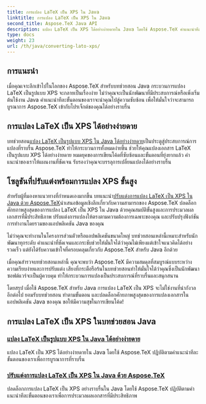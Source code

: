 ```yaml
---
title: การแปลง LaTeX เป็น XPS ใน Java
linktitle: การแปลง LaTeX เป็น XPS ใน Java
second_title: Aspose.TeX Java API
description: แปลง LaTeX เป็น XPS ได้อย่างง่ายดายใน Java โดยใช้ Aspose.TeX คำแนะนำทีละขั้นตอนเพื่อการบูรณาการที่ราบรื่นและการประมวลผลเอกสารที่มีประสิทธิภาพ
type: docs
weight: 23
url: /th/java/converting-lato-xps/
---
```

## การแนะนำ

เมื่อคุณเจาะลึกเข้าไปในโลกของ Aspose.TeX สำหรับบทช่วยสอน Java กระบวนการแปลง LaTeX เป็นรูปแบบ XPS จะกลายเป็นเรื่องง่าย ไม่ว่าคุณจะเป็นนักพัฒนาที่มีประสบการณ์หรือเพิ่งเริ่มต้นใช้งาน Java คำแนะนำทีละขั้นตอนของเราจะนำคุณไปสู่ความซับซ้อน เพื่อให้มั่นใจว่าจะสามารถบูรณาการ Aspose.TeX เข้ากับโปรเจ็กต์ของคุณได้อย่างราบรื่น

## การแปลง LaTeX เป็น XPS ได้อย่างง่ายดาย
 บทช่วยสอน[แปลง LaTeX เป็นรูปแบบ XPS ใน Java ได้อย่างง่ายดาย](./simple-xps-conversion/)เป็นประตูสู่ประสบการณ์การแปลงที่ราบรื่น Aspose.TeX ทำให้กระบวนการทั้งหมดง่ายขึ้น ช่วยให้คุณแปลงเอกสาร LaTeX เป็นรูปแบบ XPS ได้อย่างง่ายดาย หมดยุคของการเขียนโค้ดที่ซับซ้อนและขั้นตอนที่ยุ่งยากแล้ว คำแนะนำของเราให้แผนงานที่ชัดเจน รับรองว่าคุณจะบรรลุการเปลี่ยนแปลงได้อย่างราบรื่น

## โซลูชันที่ปรับแต่งพร้อมการแปลง XPS ขั้นสูง
 สำหรับผู้ที่มองหาแนวทางที่กำหนดเองมากขึ้น บทแนะนำ[ปรับแต่งการแปลง LaTeX เป็น XPS ใน Java ด้วย Aspose.TeX](./advanced-xps-conversion/)นำเสนอข้อมูลเชิงลึกเกี่ยวกับความสามารถของ Aspose.TeX ปลดล็อกศักยภาพสูงสุดของการแปลง LaTeX เป็น XPS ใน Java ด้วยคุณสมบัติขั้นสูงและการประมวลผลเอกสารที่มีประสิทธิภาพ ปรับแต่งการแปลงให้ตรงตามความต้องการเฉพาะของคุณ และปรับปรุงฟังก์ชันการทำงานโดยรวมของแอปพลิเคชัน Java ของคุณ

ไม่ว่าคุณจะทำงานในโครงการส่วนตัวหรือแอปพลิเคชันขนาดใหญ่ บทช่วยสอนเหล่านี้เหมาะสำหรับนักพัฒนาทุกระดับ คำแนะนำที่ชัดเจนและกระชับช่วยให้มั่นใจได้ว่าคุณไม่เพียงแต่เข้าใจแนวคิดได้อย่างรวดเร็ว แต่ยังได้รับความเข้าใจที่ครอบคลุมเกี่ยวกับ Aspose.TeX สำหรับ Java อีกด้วย

เมื่อคุณสำรวจบทช่วยสอนเหล่านี้ คุณจะพบว่า Aspose.TeX มีความสมดุลที่สมบูรณ์แบบระหว่างความเรียบง่ายและการปรับแต่ง เสียงที่กระตือรือร้นในบทช่วยสอนทำให้มั่นใจได้ว่าคุณซึ่งเป็นนักพัฒนาซอฟต์แวร์จะเป็นผู้ควบคุม ทำให้กระบวนการแปลงเป็นประสบการณ์ที่ราบรื่นและสนุกสนาน

โดยสรุป เมื่อใช้ Aspose.TeX สำหรับ Java การแปลง LaTeX เป็น XPS จะไม่ใช่งานที่น่ากังวลอีกต่อไป ยอมรับบทช่วยสอน ทำตามขั้นตอน และปลดล็อกศักยภาพสูงสุดของการแปลงเอกสารในแอปพลิเคชัน Java ของคุณ ขอให้มีความสุขในการเขียนโค้ด!
## การแปลง LaTeX เป็น XPS ในบทช่วยสอน Java
### [แปลง LaTeX เป็นรูปแบบ XPS ใน Java ได้อย่างง่ายดาย](./simple-xps-conversion/)
แปลง LaTeX เป็น XPS ได้อย่างง่ายดายใน Java โดยใช้ Aspose.TeX ปฏิบัติตามคำแนะนำทีละขั้นตอนของเราเพื่อการบูรณาการที่ราบรื่น
### [ปรับแต่งการแปลง LaTeX เป็น XPS ใน Java ด้วย Aspose.TeX](./advanced-xps-conversion/)
ปลดล็อกการแปลง LaTeX เป็น XPS อย่างราบรื่นใน Java โดยใช้ Aspose.TeX ปฏิบัติตามคำแนะนำทีละขั้นตอนของเราเพื่อการประมวลผลเอกสารที่มีประสิทธิภาพ